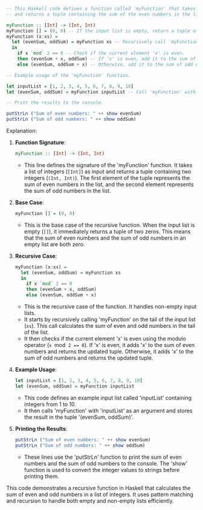 ```haskell
-- This Haskell code defines a function called 'myFunction' that takes a list of integers as input 
-- and returns a tuple containing the sum of the even numbers in the list and the sum of the odd numbers in the list.

myFunction :: [Int] -> (Int, Int)
myFunction [] = (0, 0) -- If the input list is empty, return a tuple of two zeros.
myFunction (x:xs) =
  let (evenSum, oddSum) = myFunction xs -- Recursively call 'myFunction' on the tail of the input list.
  in
    if x `mod` 2 == 0 -- Check if the current element 'x' is even.
    then (evenSum + x, oddSum) -- If 'x' is even, add it to the sum of even numbers and return.
    else (evenSum, oddSum + x) -- Otherwise, add it to the sum of odd numbers and return.

-- Example usage of the 'myFunction' function.

let inputList = [1, 2, 3, 4, 5, 6, 7, 8, 9, 10]
let (evenSum, oddSum) = myFunction inputList -- Call 'myFunction' with the input list.

-- Print the results to the console.

putStrLn ("Sum of even numbers: " ++ show evenSum)
putStrLn ("Sum of odd numbers: " ++ show oddSum)
```

Explanation:

1. **Function Signature**:

   ```haskell
   myFunction :: [Int] -> (Int, Int)
   ```

   - This line defines the signature of the 'myFunction' function. It takes a list of integers (`[Int]`) as input and returns a tuple containing two integers (`(Int, Int)`). The first element of the tuple represents the sum of even numbers in the list, and the second element represents the sum of odd numbers in the list.

2. **Base Case**:

   ```haskell
   myFunction [] = (0, 0)
   ```

   - This is the base case of the recursive function. When the input list is empty (`[]`), it immediately returns a tuple of two zeros. This means that the sum of even numbers and the sum of odd numbers in an empty list are both zero.

3. **Recursive Case**:

   ```haskell
   myFunction (x:xs) =
     let (evenSum, oddSum) = myFunction xs
     in
       if x `mod` 2 == 0
       then (evenSum + x, oddSum)
       else (evenSum, oddSum + x)
   ```

   - This is the recursive case of the function. It handles non-empty input lists.
   - It starts by recursively calling 'myFunction' on the tail of the input list (`xs`). This call calculates the sum of even and odd numbers in the tail of the list.
   - It then checks if the current element 'x' is even using the modulo operator (`x `mod` 2 == 0`). If 'x' is even, it adds 'x' to the sum of even numbers and returns the updated tuple. Otherwise, it adds 'x' to the sum of odd numbers and returns the updated tuple.

4. **Example Usage**:

   ```haskell
   let inputList = [1, 2, 3, 4, 5, 6, 7, 8, 9, 10]
   let (evenSum, oddSum) = myFunction inputList
   ```

   - This code defines an example input list called 'inputList' containing integers from 1 to 10.
   - It then calls 'myFunction' with 'inputList' as an argument and stores the result in the tuple '(evenSum, oddSum)'.

5. **Printing the Results**:

   ```haskell
   putStrLn ("Sum of even numbers: " ++ show evenSum)
   putStrLn ("Sum of odd numbers: " ++ show oddSum)
   ```

   - These lines use the 'putStrLn' function to print the sum of even numbers and the sum of odd numbers to the console. The 'show' function is used to convert the integer values to strings before printing them.

This code demonstrates a recursive function in Haskell that calculates the sum of even and odd numbers in a list of integers. It uses pattern matching and recursion to handle both empty and non-empty lists efficiently.